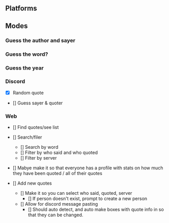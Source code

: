 

## Platforms

## Modes

### Guess the author and sayer

### Guess the word?

### Guess the year


### Discord
- [x] Random quote
- [] Guess sayer & quoter

### Web
- [] Find quotes/see list
- [] Search/filer
    - [] Search by word
    - [] Filter by who said and who quoted
    - [] Filter by server

- [] Mabye make it so that everyone has a profile with stats on how much they have been quoted / all of their quotes

- [] Add new quotes
    - [] Make it so you can select who said, quoted, server
        - [] If person doesn't exist, prompt to create a new person
    - [] Allow for discord message pasting
        - [] Should auto detect, and auto make boxes with quote info in so that they can be changed.
